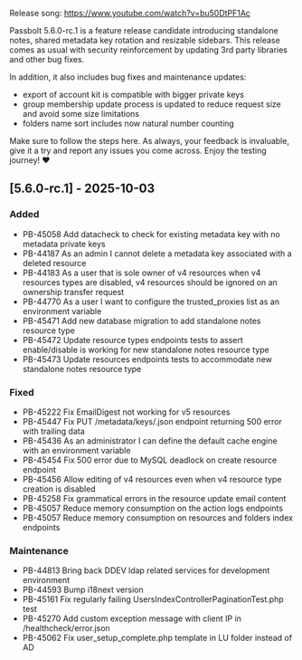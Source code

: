 Release song: https://www.youtube.com/watch?v=bu50DtPF1Ac

Passbolt 5.6.0-rc.1 is a feature release candidate introducing standalone notes, shared metadata key rotation and resizable sidebars. This release comes as usual with security reinforcement by updating 3rd party libraries and other bug fixes.

In addition, it also includes bug fixes and maintenance updates:
- export of account kit is compatible with bigger private keys
- group membership update process is updated to reduce request size and avoid some size limitations
- folders name sort includes now natural number counting

Make sure to follow the steps here. As always, your feedback is invaluable, give it a try and report any issues you come across.
Enjoy the testing journey! ❤️

## [5.6.0-rc.1] - 2025-10-03
### Added
- PB-45058 Add datacheck to check for existing metadata key with no metadata private keys
- PB-44187 As an admin I cannot delete a metadata key associated with a deleted resource
- PB-44183 As a user that is sole owner of v4 resources when v4 resources types are disabled, v4 resources should be ignored on an ownership transfer request
- PB-44770 As a user I want to configure the trusted_proxies list as an environment variable
- PB-45471 Add new database migration to add standalone notes resource type
- PB-45472 Update resource types endpoints tests to assert enable/disable is working for new standalone notes resource type
- PB-45473 Update resources endpoints tests to accommodate new standalone notes resource type

### Fixed
- PB-45222 Fix EmailDigest not working for v5 resources
- PB-45447 Fix PUT /metadata/keys/<uuid>.json endpoint returning 500 error with trailing data
- PB-45436 As an administrator I can define the default cache engine with an environment variable
- PB-45454 Fix 500 error due to MySQL deadlock on create resource endpoint
- PB-45456 Allow editing of v4 resources even when v4 resource type creation is disabled
- PB-45258 Fix grammatical errors in the resource update email content
- PB-45057 Reduce memory consumption on the action logs endpoints
- PB-45057 Reduce memory consumption on resources and folders index endpoints

### Maintenance
- PB-44813 Bring back DDEV ldap related services for development environment
- PB-44593 Bump i18next version
- PB-45161 Fix regularly failing UsersIndexControllerPaginationTest.php test
- PB-45270 Add custom exception message with client IP in /healthcheck/error.json
- PB-45062 Fix user_setup_complete.php template in LU folder instead of AD
